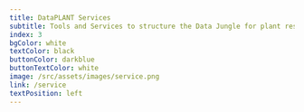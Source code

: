 ```yaml
---
title: DataPLANT Services
subtitle: Tools and Services to structure the Data Jungle for plant researchers
index: 3
bgColor: white
textColor: black
buttonColor: darkblue
buttonTextColor: white
image: /src/assets/images/service.png
link: /service
textPosition: left
---
```

